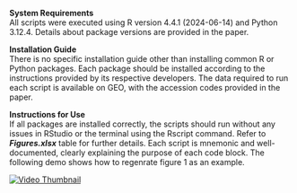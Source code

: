 **System Requirements**<br>
All scripts were executed using R version 4.4.1 (2024-06-14) and Python 3.12.4. Details about package versions are provided in the paper.

**Installation Guide**<br>
There is no specific installation guide other than installing common R or Python packages. Each package should be installed according to the instructions provided by its respective developers. The data required to run each script is available on GEO, with the accession codes provided in the paper.

**Instructions for Use**<br>
If all packages are installed correctly, the scripts should run without any issues in RStudio or the terminal using the Rscript command. Refer to ***Figures.xlsx*** table for further details. Each script is mnemonic and well-documented, clearly explaining the purpose of each code block.
The following demo shows how to regenrate figure 1 as an example.

[![Video Thumbnail](https://img.youtube.com/vi/zvmdHKROiBA/0.jpg)](https://www.youtube.com/watch?v=zvmdHKROiBA)
